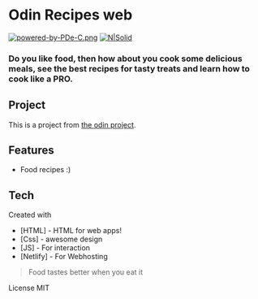 # Odin Recipes web
[![powered-by-PDe-C.png](https://i.postimg.cc/TwtnTtkG/powered-by-PDe-C.png)](https://postimg.cc/zbRyjFZP)
[![N|Solid](https://odin-recipe.netlify.app/images/food1.jpg)]()

### Do you like food, then how about you cook some delicious meals, see the best recipes for tasty treats and learn how to cook like a PRO.

## Project
This is a project from [the odin project](https://www.theodinproject.com/).

## Features

- Food recipes :)

## Tech
  Created with

- [HTML] - HTML for web apps!
- [Css] - awesome design
- [JS] - For interaction
- [Netlify] - For Webhosting

> Food tastes better when you eat it

License
MIT